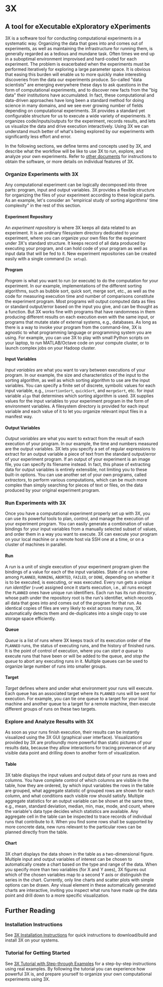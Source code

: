 # <i class="icon-beaker"></i> 3X
## A tool for eXecutable eXploratory eXperiments

3X is a software tool for conducting computational experiments in a systematic way.
Organizing the data that goes into and comes out of experiments, as well as maintaining the infrastructure for running them, is generally regarded as a tedious and mundane task.
Often times we end up in a suboptimal environment improvised and hard-coded for each experiment.
The problem is exacerbated when the experiments must be performed iteratively for exploring a large parameter space.
It is obvious that easing this burden will enable us to more quickly make interesting discoveries from the data our experiments produce.
So-called "data scientists" are emerging everywhere these days to ask questions in the form of computational experiments, and to discover new facts from the "big data" their institutions have accumulated.
In fact, these computational and data-driven approaches have long been a standard method for doing science in many domains, and we see ever growing number of fields depending on computational experiments.
3X provides a standard yet configurable structure for us to execute a wide variety of experiments.
It organizes code/inputs/outputs for the experiment, records results, and lets us visualize the data and drive execution interactively.
Using 3X we can understand much better of what's being explored by our experiments with significantly less effort and error.

In the following sections, we define terms and concepts used by 3X, and describe what the workflow will be like to use 3X to run, explore, and analyze your own experiments.
Refer to [other documents](#further-reading) for instructions to obtain the software, or more details on individual features of 3X.


### Organize Experiments with 3X

Any computational experiment can be logically decomposed into three parts: program, input and output variables.
3X provides a flexible structure for organizing the files of your experiment according to these logical parts.
As an example, let's consider an "empirical study of sorting algorithms' time complexity" in the rest of this section.

#### Experiment Repository
An *experiment repository* is where 3X keeps all data related to an experiment.
It is an ordinary filesystem directory dedicated to your experiment, where you can organize your own files for the experiment under 3X's standard structure.
It keeps record of all data produced by executing your program, and can hold code of your program as well as input data that will be fed to it.
New experiment repositories can be created easily with a single command (`3x setup`).

#### Program
*Program* is what you want to run (or execute) to do the computation for your experiment.
In our example, implementations of the different sorting algorithms, such as bubble sort, quick sort, merge sort, etc., as well as the code for measuring execution time and number of comparisons constitute the experiment program.
Most programs will output computed data as files or standard output/error based on the input you give, and can be thought as a function.
But 3X works fine with programs that have randomness in them producing different results on each execution even with the same input, or programs that mutate state of external systems, e.g., databases.
As long as there is a way to invoke your program from the command-line, 3X is agnostic to what programming language or programming system you are using.
For example, you can use 3X to play with small Python scripts on your laptop, to run MATLAB/Octave code on your compute cluster, or to launch complex jobs on your Hadoop cluster.

#### Input Variables
*Input variables* are what you want to vary between executions of your program.
In our example, the size and characteristics of the input to the sorting algorithm, as well as which sorting algorithm to use are the input variables.
You can specify a finite set of discrete, symbolic values for each input variable, e.g., `insertionSort`, `quickSort`, and `mergeSort`, etc. for input variable `algo` that determines which sorting algorithm is used.
3X supplies values for the input variables to your experiment program in the form of environment variables.
A filesystem directory is provided for each input variable and each value of it to let you organize relevant input files in a manifest way.

#### Output Variables
*Output variables* are what you want to extract from the result of each execution of your program.
In our example, the time and numbers measured are the output variables.
3X lets you specify a set of regular expressions to extract for an output variable a piece of text from the standard output/error of your experiment program.
If an output of your experiment is an image file, you can specify its filename instead.
In fact, this phase of extracting data for output variables is entirely extensible, not limiting you to these built-in options.
You can use another set of your own programs, called *extractors*, to perform various computations, which can be much more complex than simply searching for pieces of text or files, on the data produced by your original experiment program.



### Run Experiments with 3X

Once you have a computational experiment properly set up with 3X, you can use its powerful tools to plan, control, and manage the execution of your experiment program.
You can easily generate a combination of value bindings for your input variables from a manually selected subset of values, and order them in a way you want to execute.
3X can execute your program on your local machine or a remote host via SSH one at a time, or on a cluster of machines in parallel.

#### Run
A *run* is a unit of single execution of your experiment program given the bindings of a value for each of the input variables.
State of a run is one among `PLANNED`, `RUNNING`, `ABORTED`, `FAILED`, or `DONE`, depending on whether it is to be executed, is executing, or was executed.
Every run gets a unique *run identifier* (`run#`) assigned once it starts execution, i.e., all runs except the `PLANNED` ones have unique run identifiers.
Each run has its *run directory*, whose path under the repository root is the run's identifier, which records all data that goes into and comes out of the program for that run.
As identical copies of files are very likely to exist across many runs, 3X automatically detects them and de-duplicates into a single copy to use storage space efficiently.

#### Queue
*Queue* is a list of runs where 3X keeps track of its execution order of the `PLANNED` runs, the status of executing runs, and the history of finished runs.
It is the point of control of execution, where you can *start a queue* to execute runs that have been or will be added to the queue, and *stop the queue* to abort any executing runs in it.
Multiple queues can be used to organize large number of runs into smaller groups.

#### Target
*Target* defines where and under what environment your runs will execute.
Each queue has an associated target where its `PLANNED` runs will be sent for execution.
For example, you can tie one queue to a target for your local machine and another queue to a target for a remote machine, then execute different groups of runs on these two targets.



### Explore and Analyze Results with 3X

As soon as your runs finish execution, their results can be instantly visualized using the 3X GUI (graphical user interface).
Visualizations provided by 3X are profoundly more powerful than static pictures of your results data, because they allow interactions for tracing provenance of any visible data point and drilling down to another form of visualization.

#### Table
3X table displays the input values and output data of your runs as rows and columns.
You have complete control of which columns are visible in the table, how they are ordered, by which input variables the rows in the table are grouped, what aggregate statistic of grouped rows are shown for each column, and what conditions each visible row should satisfy.
Multiple aggregate statistics for an output variable can be shown at the same time, e.g., mean, standard deviation, median, min, max, mode, and count, where the variable's data type decides which statistics are available.
Any aggregate cell in the table can be inspected to trace records of individual runs that contribute to it.
When you find some rows shall be supported by more concrete data, new runs relevant to the particular rows can be planned directly from the table.

#### Chart
3X chart displays the data shown in the table as a two-dimensional figure.
Multiple input and output variables of interest can be chosen to automatically create a chart based on the type and range of the data.
When you specify more than two variables (for X and Y axes), 3X figures out which of the chosen variables map to a second Y axis or distinguish the series in the chart.
Currently, only line charts and scatter plots with simple options can be drawn.
Any visual element in these automatically generated charts are interactive, inviting you inspect what runs have made up the data point and drill down to a more specific visualization.



<a name="further-reading"></a>
## Further Reading

### Installation Instructions
See [3X Installation Instructions](docs/install/) for quick instructions to download/build and install 3X on your systems.

### Tutorial for Getting Started
See [3X Tutorial with Step-through Examples](docs/tutorial/) for a step-by-step instructions using real examples.
By following the tutorial you can experience how powerful 3X is, and prepare yourself to organize your own computational experiments using 3X.



<link rel="stylesheet" type="text/css" href="http://netdna.bootstrapcdn.com/font-awesome/3.0.2/css/font-awesome.css">
